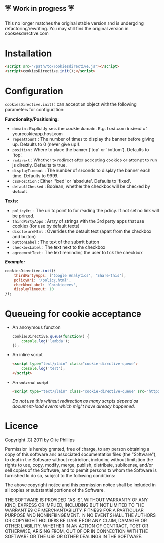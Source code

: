 :umbrella: Work in progress :umbrella:
----------------
This no longer matches the original stable version and is undergoing refactoring/rewriting.
You may still find the original version in cookiesdirective.com

Installation
================
```html
<script src="/path/to/cookiesdirective.js"></script>
<script>cookiesDirective.init();</script>
```

Configuration
================
`cookiesDirective.init()` can accept an object with the following parameters for configuration:

__Functionality/Positioning:__
* `domain` : Explicitly sets the cookie domain. E.g. host.com instead of yourcookieapp.host.com
* `repeatCount` : The number of times to display the banner before giving up. Defaults to 0 (never give up!).
* `position` : Where to place the banner ('top' or 'bottom'). Defaults to 'top'.
* `redirect` : Whether to redirect after accepting cookies or attempt to run js directly. Defaults to true.
* `displayTimeout` : The number of seconds to display the banner each time. Defaults to 9999.
* `cssPosition` : Either 'fixed' or 'absolute'. Defaults to 'fixed'.
* `defaultChecked` : Boolean, whether the checkbox will be checked by default.

__Texts:__
* `policyUri` : The uri to point to for reading the policy. If not set no link will be printed.
* `thirdPartyApps` : Array of strings with the 3rd party apps that use cookies (for use by default texts)
* `disclosureHtml` : Overrides the default text (apart from the checkbox and button)
* `buttonLabel` : The text of the submit button
* `checkboxLabel` : The text next to the checkbox
* `agreementText` : The text reminding the user to tick the checkbox

*__Example:__*
```javascript
cookiesDirective.init({
    thirdPartyApps: ['Google Analytics', 'Share-this'],
    policyUri: '/policy.html',
    checkboxLabel: 'Coookieeees',
    displayTimeout: 10
});
```

Queueing for cookie acceptance
================
- An anonymous function
    ```javascript
    cookiesDirective.queue(function() {
        console.log('lambda');
    });
    ```

- An inline script
    ```html
    <script type="text/plain" class="cookie-directive-queue">
        console.log('test');
    </script>
    ```

- An external script
    ```html
    <script type="text/plain" class="cookie-directive-queue" src="http://hostname/example/file.js"></script>
    ```
    *Do not use this without redirection as many scripts depend on document-load events which might have already happened.*
    

Licence
================
Copyright (C) 2011 by Ollie Phillips

Permission is hereby granted, free of charge, to any person obtaining a copy
of this software and associated documentation files (the "Software"), to deal
in the Software without restriction, including without limitation the rights
to use, copy, modify, merge, publish, distribute, sublicense, and/or sell
copies of the Software, and to permit persons to whom the Software is
furnished to do so, subject to the following conditions:

The above copyright notice and this permission notice shall be included in
all copies or substantial portions of the Software.

THE SOFTWARE IS PROVIDED "AS IS", WITHOUT WARRANTY OF ANY KIND, EXPRESS OR
IMPLIED, INCLUDING BUT NOT LIMITED TO THE WARRANTIES OF MERCHANTABILITY,
FITNESS FOR A PARTICULAR PURPOSE AND NONINFRINGEMENT. IN NO EVENT SHALL THE
AUTHORS OR COPYRIGHT HOLDERS BE LIABLE FOR ANY CLAIM, DAMAGES OR OTHER
LIABILITY, WHETHER IN AN ACTION OF CONTRACT, TORT OR OTHERWISE, ARISING FROM,
OUT OF OR IN CONNECTION WITH THE SOFTWARE OR THE USE OR OTHER DEALINGS IN
THE SOFTWARE.